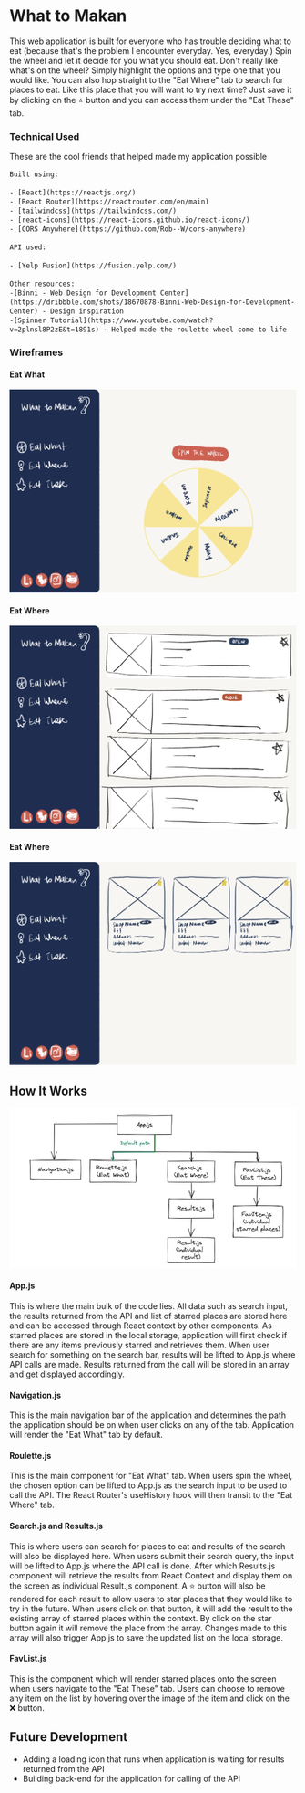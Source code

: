 # What to Makan

This web application is built for everyone who has trouble deciding what to eat (because that's the problem I encounter everyday. Yes, everyday.)
Spin the wheel and let it decide for you what you should eat. Don't really like what's on the wheel? Simply highlight the options and type one that you would like.
You can also hop straight to the "Eat Where" tab to search for places to eat. Like this place that you will want to try next time? Just save it by clicking on the ⭐ button and you can access them under the "Eat These" tab.

### Technical Used

These are the cool friends that helped made my application possible

```
Built using:

- [React](https://reactjs.org/)
- [React Router](https://reactrouter.com/en/main)
- [tailwindcss](https://tailwindcss.com/)
- [react-icons](https://react-icons.github.io/react-icons/)
- [CORS Anywhere](https://github.com/Rob--W/cors-anywhere)

API used:

- [Yelp Fusion](https://fusion.yelp.com/)

Other resources:
-[Binni - Web Design for Development Center](https://dribbble.com/shots/18670878-Binni-Web-Design-for-Development-Center) - Design inspiration
-[Spinner Tutorial](https://www.youtube.com/watch?v=2plnsl8P2zE&t=1891s) - Helped made the roulette wheel come to life

```

### Wireframes

#### Eat What

![Roulette Wireframe](./src/assets/wireframe_eatwhat.JPG)

#### Eat Where

![Search Function Wireframe](./src/assets/wireframe_eatwhere.JPG)

#### Eat Where

![Starred Places Wireframe](./src/assets/wireframe_eatthese.PNG)

## How It Works

![](./src/assets/overview.jpg)

#### App.js

This is where the main bulk of the code lies. All data such as search input, the results returned from the API and list of starred places are stored here and can be accessed through React context by other components.
As starred places are stored in the local storage, application will first check if there are any items previously starred and retrieves them.
When user search for something on the search bar, results will be lifted to App.js where API calls are made. Results returned from the call will be stored in an array and get displayed accordingly.

#### Navigation.js

This is the main navigation bar of the application and determines the path the application should be on when user clicks on any of the tab. Application will render the "Eat What" tab by default.

#### Roulette.js

This is the main component for "Eat What" tab. When users spin the wheel, the chosen option can be lifted to App.js as the search input to be used to call the API. The React Router's useHistory hook will then transit to the "Eat Where" tab.

#### Search.js and Results.js

This is where users can search for places to eat and results of the search will also be displayed here. When users submit their search query, the input will be lifted to App.js where the API call is done. After which Results.js component will retrieve the results from React Context and display them on the screen as individual Result.js component. A ⭐ button will also be rendered for each result to allow users to star places that they would like to try in the future. When users click on that button, it will add the result to the existing array of starred places within the context. By click on the star button again it will remove the place from the array. Changes made to this array will also trigger App.js to save the updated list on the local storage.

#### FavList.js

This is the component which will render starred places onto the screen when users navigate to the "Eat These" tab. Users can choose to remove any item on the list by hovering over the image of the item and click on the ❌ button.

## Future Development

- Adding a loading icon that runs when application is waiting for results returned from the API
- Building back-end for the application for calling of the API
